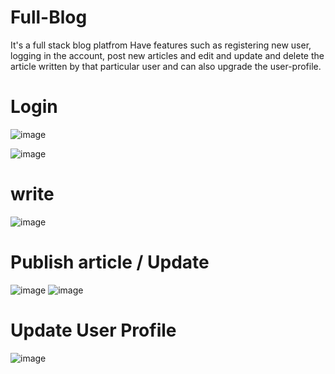 
# Full-Blog
It's a full stack blog platfrom Have features such as registering new user, logging in the account, post new articles and edit and update and delete
the article written by that particular user and can also upgrade the user-profile.

# Login 
![image](https://user-images.githubusercontent.com/59612128/152698515-27bcac9c-7850-403b-ac02-ecaecceab0e6.png)

![image](https://user-images.githubusercontent.com/59612128/152698251-97e557d8-4cf9-47c4-ae89-82fea23dc3ad.png)
# write 
![image](https://user-images.githubusercontent.com/59612128/152698309-6447dbf0-8dba-4cb0-84e8-0409fbdf1abe.png)
# Publish article / Update
![image](https://user-images.githubusercontent.com/59612128/152698317-813245e0-4db6-4cff-bb65-442a69a9073a.png)
![image](https://user-images.githubusercontent.com/59612128/152698371-d0409dc7-b3f6-4e06-9ada-d11bb10cd01c.png)

# Update User Profile 
![image](https://user-images.githubusercontent.com/59612128/152698432-57c72cf0-e0d5-46c6-984b-ec2444e707ef.png)
